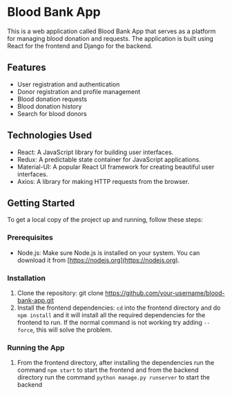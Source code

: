 # Blood Bank App

This is a web application called Blood Bank App that serves as a platform for managing blood donation and requests. The application is built using React for the frontend and Django for the backend.

## Features

- User registration and authentication
- Donor registration and profile management
- Blood donation requests
- Blood donation history
- Search for blood donors

## Technologies Used

- React: A JavaScript library for building user interfaces.
- Redux: A predictable state container for JavaScript applications.
- Material-UI: A popular React UI framework for creating beautiful user interfaces.
- Axios: A library for making HTTP requests from the browser.

## Getting Started

To get a local copy of the project up and running, follow these steps:

### Prerequisites

- Node.js: Make sure Node.js is installed on your system. You can download it from [https://nodejs.org](https://nodejs.org).

### Installation

1. Clone the repository: git clone https://github.com/your-username/blood-bank-app.git
2. Install the frontend dependencies: `cd` into the frontend directory and do `npm install` and it will install all the required dependencies for the frontend to run. If the normal command is not working try adding `--force`, this will solve the problem.
### Running the App

1. From the frontend directory, after installing the dependencies run the command `npm start` to start the frontend and from the backend directory run the command `python manage.py runserver` to start the backend
